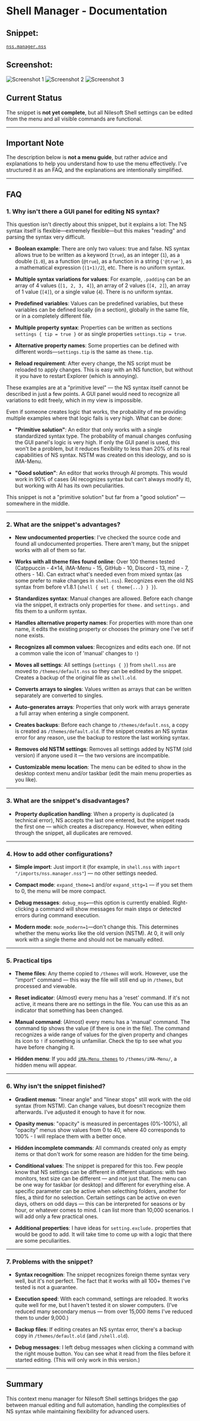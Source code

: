# Shell Manager - Documentation

## Snippet:
[`nss.manager.nss`](/ext.nilesoft/nss.manager.nss)

## Screenshot:
![Screenshot 1](/ext.nilesoft/nss.manager.01.png)
![Screenshot 2](/ext.nilesoft/nss.manager.02.png)
![Screenshot 3](/ext.nilesoft/nss.manager.03.png)

## Current Status

The snippet is **not yet complete**, but all Nilesoft Shell settings can be edited from the menu and all visible commands are functional.

---

## Important Note

The description below is **not a menu guide**, but rather advice and explanations to help you understand how to use the menu effectively. I've structured it as an FAQ, and the explanations are intentionally simplified.

---

## FAQ

### 1. Why isn't there a GUI panel for editing NS syntax?

This question isn't directly about this snippet, but it explains a lot: The NS syntax itself is flexible—extremely flexible—but this makes "reading" and parsing the syntax very difficult.

- **Boolean example**: There are only two values: true and false. NS syntax allows true to be written as a keyword (`true`), as an integer (`1`), as a double (`1.0`), as a function (`@true`), as a function in a string (`'@true'`), as a mathematical expression (`(1+1)/2`), etc. There is no uniform syntax.

- **Multiple syntax variations for values**: For example, `.padding` can be an array of 4 values (`[1, 2, 3, 4]`), an array of 2 values (`[4, 2]`), an array of 1 value (`[4]`), or a single value (`4`). There is no uniform syntax.

- **Predefined variables**: Values can be predefined variables, but these variables can be defined locally (in a section), globally in the same file, or in a completely different file.

- **Multiple property syntax**: Properties can be written as sections `settings { tip = true }` or as single properties `settings.tip = true`.

- **Alternative property names**: Some properties can be defined with different words—`settings.tip` is the same as `theme.tip`.

- **Reload requirement**: After every change, the NS script must be reloaded to apply changes. This is easy with an NS function, but without it you have to restart Explorer (which is annoying).

These examples are at a "primitive level" — the NS syntax itself cannot be described in just a few points. A GUI panel would need to recognize all variations to edit freely, which in my view is impossible.

Even if someone creates logic that works, the probability of me providing multiple examples where that logic fails is very high. What can be done:

- **"Primitive solution"**: An editor that only works with a single standardized syntax type. The probability of manual changes confusing the GUI panel's logic is very high. If only the GUI panel is used, this won't be a problem, but it reduces flexibility to less than 20% of its real capabilities of NS syntax. NSTM was created on this ideology, and so is iMA-Menu.

- **"Good solution"**: An editor that works through AI prompts. This would work in 90% of cases (AI recognizes syntax but can't always modify it), but working with AI has its own peculiarities.

This snippet is not a "primitive solution" but far from a "good solution" — somewhere in the middle.

---

### 2. What are the snippet's advantages?

- **New undocumented properties**: I've checked the source code and found all undocumented properties. There aren't many, but the snippet works with all of them so far.

- **Works with all theme files found online**: Over 100 themes tested (Catppuccin - 4×14, iMA-Menu - 15, GitHub - 10, Discord - 13, mine - 7, others - 14). Can extract what's needed even from mixed syntax (as some prefer to make changes in `shell.nss`). Recognizes even the old NS syntax from before v1.8.1 (`shell { set { theme{...} } }`).

- **Standardizes syntax**: Manual changes are allowed. Before each change via the snippet, it extracts only properties for `theme.` and `settings.` and fits them to a uniform syntax.

- **Handles alternative property names**: For properties with more than one name, it edits the existing property or chooses the primary one I've set if none exists.

- **Recognizes all common values**: Recognizes and edits each one. (If not a common valie the icon of 'manual' changes to `!`)

- **Moves all settings**: All settings (`settings { }`) from `shell.nss` are moved to `/themes/default.nss` so they can be edited by the snippet. Creates a backup of the original file as `shell.old`.

- **Converts arrays to singles**: Values written as arrays that can be written separately are converted to singles.

- **Auto-generates arrays**: Properties that only work with arrays generate a full array when entering a single component.

- **Creates backups**: Before each change to `/themes/default.nss`, a copy is created as `/themes/default.old`. If the snippet creates an NS syntax error for any reason, use the backup to restore the last working syntax.

- **Removes old NSTM settings**: Removes all settings added by NSTM (old version) if anyone used it — the two versions are incompatible.

- **Customizable menu location**: The menu can be edited to show in the desktop context menu and/or taskbar (edit the main menu properties as you like).

---

### 3. What are the snippet's disadvantages?

- **Property duplication handling**: When a property is duplicated (a technical error), NS accepts the last one entered, but the snippet reads the first one — which creates a discrepancy. However, when editing through the snippet, all duplicates are removed.

---

### 4. How to add other configurations?

- **Simple import**: Just import it (for example, in `shell.nss` with `import "/imports/nss.manager.nss"`) — no other settings needed.

- **Compact mode**: `expand_theme=1` and/or `expand_sttg=1` — if you set them to 0, the menu will be more compact.

- **Debug messages**: `debug_msg=`—this option is currently enabled. Right-clicking a command will show messages for main steps or detected errors during command execution.

- **Modern mode**: `mode_modern=1`—don't change this. This determines whether the menu works like the old version (NSTM). At 0, it will only work with a single theme and should not be manually edited.

---

### 5. Practical tips

- **Theme files**: Any theme copied to `/themes` will work. However, use the "import" command — this way the file will still end up in `/themes`, but processed and viewable.

- **Reset indicator**: (Almost) every menu has a 'reset' command. If it's not active, it means there are no settings in the file. You can use this as an indicator that something has been changed.

- **Manual command**: (Almost) every menu has a 'manual' command. The command tip shows the value (if there is one in the file). The command recognizes a wide range of values for the given property and changes its icon to `!` if something is unfamiliar. Check the tip to see what you have before changing it.

- **Hidden menu**: If you add [`iMA-Menu themes`](https://github.com/iMAboud/iMA-Menu/tree/main/iMA%20Menu/theme) to `/themes/iMA-Menu/`, a hidden menu will appear.

---

### 6. Why isn't the snippet finished?

- **Gradient menus**: "linear angle" and "linear stops" still work with the old syntax (from NSTM). Can change values, but doesn't recognize them afterwards. I've adjusted it enough to have it for now.

- **Opasity menus**: "opacity" is measured in percentages (0%-100%), all "opacity" menus show values ​​from 0 to 40, where 40 corresponds to 100% - I will replace them with a better once.

- **Hidden incomplete commands**: All commands created only as empty items or that don't work for some reason are hidden for the time being.

- **Conditional values**: The snippet is prepared for this too. Few people know that NS settings can be different in different situations: with two monitors, text size can be different — and not just that. The menu can be one way for taskbar (or desktop) and different for everything else. A specific parameter can be active when selecthing folders, another for files, a third for no selection. Certain settings can be active on even days, others on odd days — this can be interpreted for seasons or by hour, or whatever comes to mind. I can list more than 10,000 scenarios. I will add only a few practical ones.

- **Additional properties**: I have ideas for `setting.exclude.` properties that would be good to add. It will take time to come up with a logic that there are some peculiarities.

---

### 7. Problems with the snippet?

- **Syntax recognition**: The snippet recognizes foreign theme syntax very well, but it's not perfect. The fact that it works with all 100+ themes I've tested is not a guarantee.

- **Execution speed**: With each command, settings are reloaded. It works quite well for me, but I haven't tested it on slower computers. (I've reduced many secondary menus — from over 15,000 items I've reduced them to under 9,000.)

- **Backup files**: If editing creates an NS syntax error, there's a backup copy in `/themes/default.old` (and `/shell.old`).

- **Debug messages**: I left debug messages when clicking a command with the right mouse button. You can see what it read from the files before it started editing. (This will only work in this version.)

---

## Summary

This context menu manager for Nilesoft Shell settings bridges the gap between manual editing and full automation, handling the complexities of NS syntax while maintaining flexibility for advanced users.